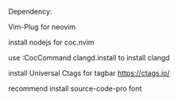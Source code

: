 Dependency:

Vim-Plug for neovim


install nodejs for coc.nvim

use :CocCommand clangd.install to install clangd

install Universal Ctags for tagbar
https://ctags.io/

recommend install source-code-pro font
